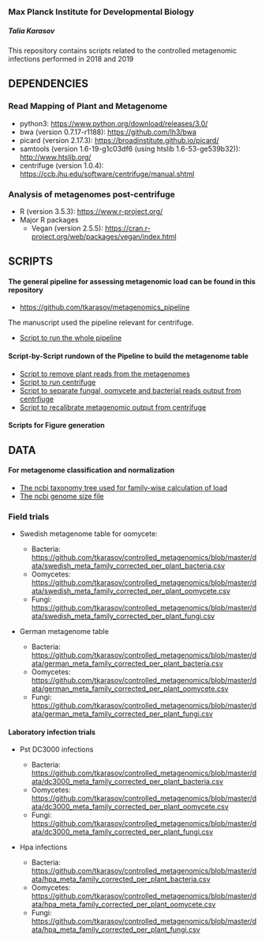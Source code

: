 ### Max Planck Institute for Developmental Biology
##### Talia Karasov
This repository contains scripts related to the controlled metagenomic infections performed in 2018 and 2019

## DEPENDENCIES
### Read Mapping of Plant and Metagenome
* python3: https://www.python.org/download/releases/3.0/
* bwa (version 0.7.17-r1188): https://github.com/lh3/bwa
* picard (version 2.17.3): https://broadinstitute.github.io/picard/
* samtools (version 1.6-19-g1c03df6 (using htslib 1.6-53-ge539b32)): http://www.htslib.org/
* centrifuge (version 1.0.4): https://ccb.jhu.edu/software/centrifuge/manual.shtml

### Analysis of metagenomes post-centrifuge
* R (version 3.5.3): https://www.r-project.org/
* Major R packages
  * Vegan (version 2.5.5): https://cran.r-project.org/web/packages/vegan/index.html

## SCRIPTS
#### The general pipeline for assessing metagenomic load can be found in this repository
* https://github.com/tkarasov/metagenomics_pipeline

The manuscript used the pipeline relevant for centrifuge. 
* [Script to run the whole pipeline](https://github.com/tkarasov/metagenomics_pipeline/blob/master/centrifuge/centrifuge_total_pipeline.sh)

#### Script-by-Script rundown of the Pipeline to build the metagenome table
* [Script to remove plant reads from the metagenomes](c)
* [Script to run centrifuge](https://github.com/tkarasov/metagenomics_pipeline/blob/master/centrifuge/centrifuge_db.sh)
* [Script to separate fungal, oomycete and bacterial reads output from centrfiuge](https://github.com/tkarasov/metagenomics_pipeline/blob/master/centrifuge/classify_eukaryote_prokaryote.py)
* [Script to recalibrate metagenomic output from centrifuge](https://github.com/tkarasov/metagenomics_pipeline/blob/master/centrifuge/recalibrate_metagenome_table_centrifuge.py)

#### Scripts for Figure generation

## DATA 
#### For metagenome classification and normalization
* [The ncbi taxonomy tree used for family-wise calculation of load](https://github.com/tkarasov/metagenomics_pipeline/blob/master/data/megan_genus_tree_10_2_2018.tre)
* [The ncbi genome size file](https://github.com/tkarasov/metagenomics_pipeline/blob/master/data/genomes.csv)

### Field trials
* Swedish metagenome table for oomycete:
  * Bacteria: https://github.com/tkarasov/controlled_metagenomics/blob/master/data/swedish_meta_family_corrected_per_plant_bacteria.csv
  * Oomycetes: https://github.com/tkarasov/controlled_metagenomics/blob/master/data/swedish_meta_family_corrected_per_plant_oomycete.csv
  * Fungi: https://github.com/tkarasov/controlled_metagenomics/blob/master/data/swedish_meta_family_corrected_per_plant_fungi.csv

* German metagenome table
  * Bacteria: https://github.com/tkarasov/controlled_metagenomics/blob/master/data/german_meta_family_corrected_per_plant_bacteria.csv
  * Oomycetes: https://github.com/tkarasov/controlled_metagenomics/blob/master/data/german_meta_family_corrected_per_plant_oomycete.csv
  * Fungi: https://github.com/tkarasov/controlled_metagenomics/blob/master/data/german_meta_family_corrected_per_plant_fungi.csv

#### Laboratory infection trials
* Pst DC3000 infections
   * Bacteria: https://github.com/tkarasov/controlled_metagenomics/blob/master/data/dc3000_meta_family_corrected_per_plant_bacteria.csv
   * Oomycetes: https://github.com/tkarasov/controlled_metagenomics/blob/master/data/dc3000_meta_family_corrected_per_plant_oomycete.csv
   * Fungi: https://github.com/tkarasov/controlled_metagenomics/blob/master/data/dc3000_meta_family_corrected_per_plant_fungi.csv
 
* Hpa infections
   * Bacteria: https://github.com/tkarasov/controlled_metagenomics/blob/master/data/hpa_meta_family_corrected_per_plant_bacteria.csv
   * Oomycetes: https://github.com/tkarasov/controlled_metagenomics/blob/master/data/hpa_meta_family_corrected_per_plant_oomycete.csv
   * Fungi: https://github.com/tkarasov/controlled_metagenomics/blob/master/data/hpa_meta_family_corrected_per_plant_fungi.csv
